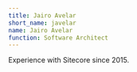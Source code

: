 ```yaml
---
title: Jairo Avelar	
short_name: javelar
name: Jairo Avelar
function: Software Architect
---
```


Experience with Sitecore since 2015.

